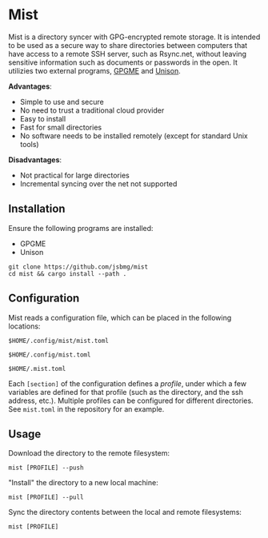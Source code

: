 # Mist

Mist is a directory syncer with GPG-encrypted remote storage. It is intended to be used as a secure way to share directories between computers that have access to a remote SSH server, such as Rsync.net, without leaving sensitive information such as documents or passwords in the open. It utilizies two external programs, [GPGME](https://www.gnupg.org/software/gpgme/index.html) and [Unison](https://www.cis.upenn.edu/~bcpierce/unison/). 

**Advantages**:
* Simple to use and secure
* No need to trust a traditional cloud provider
* Easy to install
* Fast for small directories
* No software needs to be installed remotely (except for standard Unix tools)

**Disadvantages**:
* Not practical for large directories
* Incremental syncing over the net not supported

## Installation

Ensure the following programs are installed:
* GPGME
* Unison

```
git clone https://github.com/jsbmg/mist
cd mist && cargo install --path .
```

## Configuration
 
Mist reads a configuration file, which can be placed in the following locations:

`$HOME/.config/mist/mist.toml`

`$HOME/.config/mist.toml`

`$HOME/.mist.toml`

Each `[section]` of the configuration defines a *profile*, under which a few variables are defined for that profile (such as the directory, and the ssh address, etc.). Multiple profiles can be configured for different directories. See `mist.toml` in the repository for an example. 

## Usage

Download the directory to the remote filesystem:
```
mist [PROFILE] --push
```
"Install" the directory to a new local machine:
```
mist [PROFILE] --pull
```
Sync the directory contents between the local and remote filesystems:
```
mist [PROFILE]
```
